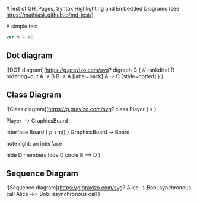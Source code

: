 #Test of GH_Pages, Syntax Highlighting and Embedded Diagrams
(see https://mathiask.github.io/md-test/)

A simple test
```js
var x = 42;
```
## Dot diagram
![DOT diagram](https://g.gravizo.com/svg?
digraph G {
    // rankdir=LR
    ordering=out
    A -> B
    B -> A [label=back]
    A -> C [style=dotted]
}
)

## Class Diagram
![Class diagram](https://g.gravizo.com/svg?
class Player {
  x
}

Player --> GraphicsBoard

interface Board {
  p
  +m()
}
GraphicsBoard -> Board

note right: an interface

hide D members
hide D circle
B --> D
)

## Sequence Diagram
![Sequence diagram](https://g.gravizo.com/svg?
  Alice -> Bob: synchronous call
  Alice ->> Bob: asynchronous call
)
